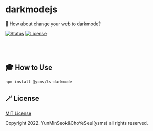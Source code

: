 # darkmodejs
🌙 How about change your web to darkmode?

<div style="padding-bottom : 40px">

[![Status](https://img.shields.io/badge/status-active-success.svg)]()
[![License](https://img.shields.io/badge/license-MIT-blue.svg)](/LICENSE)  
</div>

## 🎓 How to Use

```sh
npm install @ysms/ts-darkmode
```

## 🪄 License

[MIT License](./LICENSE)

Copyright 2022. YunMinSeok&ChoYeSeul(ysms) all rights reserved.
